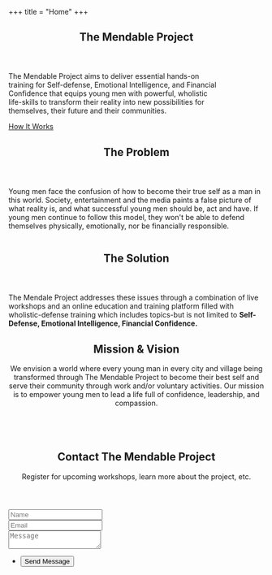 +++
title = "Home"
+++
<!-- Banner -->
<section id="banner">
	<header>
		<h2>The Mendable Project</h2>
	</header>
	<p>The Mendable Project aims to deliver essential hands-on<br>
	training for Self-defense, Emotional Intelligence, and Financial<br>
	Confidence that equips young men with powerful, wholistic<br>
	life-skills to transform their reality into new possibilities for<br>
	themselves, their future and their communities.</p>
	<footer>
		<a href="#first" class="button style2 scrolly">How It Works</a>
	</footer>
</section>

<!-- Feature 1 -->
<article id="first" class="container box style1 right">
	<a href="#" class="image fit"><img src="https://res.cloudinary.com/zheisey/image/upload/c_fill,g_north,h_600,w_800/v1533748577/mendable/man-cliff.jpg" alt="" /></a>
	<div class="inner">
		<header>
			<h2>The Problem</h2>
		</header>
		<p>Young men face the confusion of how to become their true self as a man in this world. Society, entertainment and the media paints a false picture of what reality is, and what successful young men should be, act and have. If young men continue to follow this model, they won't be able to defend themselves physically, emotionally, nor be financially responsible.</p>
	</div>
</article>

<!-- Feature 2 -->
<article class="container box style1 left">
	<a href="#" class="image fit"><img src="https://res.cloudinary.com/zheisey/image/upload/c_scale,w_800/v1533748572/mendable/man-smiling.jpg" alt="" /></a>
	<div class="inner">
		<header>
			<h2>The Solution</h2>
		</header>
		<p>The Mendale Project addresses these issues through a combination of live workshops and an online education and training platform filled with wholistic-defense training which includes topics-but is not limited to <strong>Self-Defense, Emotional Intelligence, Financial Confidence.</strong></p>
	</div>
</article>

<!-- Portfolio -->
<article class="container box style2">
	<header>
		<h2>Mission & Vision</h2>
		<p>We envision a world where every young man in every city and village being transformed through The Mendable Project to become their best self and serve their community through work and/or voluntary activities. Our mission is to empower young men to lead a life full of confidence, leadership, and compassion.</p>
		<p></p>
	</header>
	<div class="inner gallery">
		<div class="row aln-center gtr-0">
			<div class="col-8 col-12-mobile"><a href="https://youtu.be/gwDoRPcPxtc?rel=0&amp;showinfo=0"" data-poptrox="youtube,100%" class="image fit"><img src="images/thumbs/01.jpg" alt="" title="Ad infinitum" /></a></div>
		</div>
	</div>
</article>

<!-- Contact -->
<article class="container box style3">
	<header>
		<h2>Contact The Mendable Project</h2>
		<p>Register for upcoming workshops, learn more about the project, etc.</p>
	</header>
	<form method="post" action="#">
		<div class="row gtr-50">
			<div class="col-6 col-12-mobile"><input type="text" class="text" name="name" placeholder="Name" /></div>
			<div class="col-6 col-12-mobile"><input type="text" class="text" name="email" placeholder="Email" /></div>
			<div class="col-12">
				<textarea name="message" placeholder="Message"></textarea>
			</div>
			<div class="col-12">
				<ul class="actions">
					<li><input type="submit" value="Send Message" /></li>
				</ul>
			</div>
		</div>
	</form>
</article>
